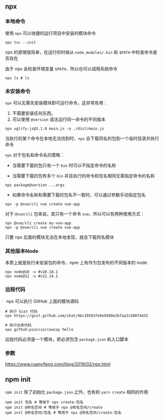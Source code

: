 ## npx

### 本地命令

使用 `npx` 可以快捷的运行项目中安装的模块命令

```shell
npx tsc --init
```

npx 的原理很简单，在运行的时候从 `node_modules/.bin` 和 `$PATH` 中检查命令是否存在

由于 npx 会检查环境变量 `$PATH`，所以也可以调用系统命令

```shell
npx ls # ls
```

### 未安装命令

`npx` 可以无需先安装模块即可运行命令，这非常有用：

1. 不需要安装任何东西。
2. 可以使用 `@version` 语法运行同一命令的不同版本

```shell
npx uglify-js@3.1.0 main.js -o ./dist/main.js
```

当执行的某个命令在本地无法找到时，`npx` 会下载同名的包到一个临时目录并执行命令

`npx` 对于包名和命令名的策略：

- 当需要下载的包只有一个 `bin` 时可以不指定命令的名称

- 当需要下载的包有多个 `bin` 并且执行的命令和包名相同无需指定命令的名称

```shell
npx package@version ...args
```

- 如果命令名称和需要下载的包名不一致时，可以通过参数手动指定包名

```shel
npx -p @vue/cli vue create vue-app
```

对于 `@vue/cli` 包来说，其只有一个命令 `vue`，所以可以有两种使用方式：

```shell
npx @vue/cli create my-vue-app
npx -p @vue/cli vue create vue-app
```

只要 npx 后面的模块无法在本地发现，就会下载同名模块

### 其他版本Node

本质上就是执行未安装包的命令，npm 上有作为包发布的不同版本的 node 

```shell
npx node@10 -v #v10.18.1
npx node@12 -v #v12.14.1
```

### 远程代码

 npx 可以执行 GitHub 上面的模块源码

```shell
# 执行 Gist 代码
npx https://gist.github.com/zkat/4bc19503fe9e9309e2bfaa2c58074d32

# 执行仓库代码
npx github:piuccio/cowsay hello
```

远程代码必须是一个模块，即必须包含 `package.json` 和入口脚本

### 参数

https://www.ruanyifeng.com/blog/2019/02/npx.html

## npm init

`npm init` 除了初始化 `package.json` 之外，也有和 `yarn create` 相同的作用

```shell
npm init 包名 # 等效于 npx create-包名 
npm init @命名空间 # 等效于 npx @命名空间/create
npm init @命名空间/包名 # 等效于 npx @命名空间/create-包名
```

